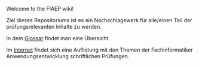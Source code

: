 Welcome to the FIAEP wiki!

Ziel dieses Repositoriums ist es ein Nachschlagewerk für alle/einen Teil der prüfungsrelevanten Inhalte zu werden.

In dem [Glossar](Glossar) findet man eine Übersicht.

Im [Internet](https://fachinformatiker-anwendungsentwicklung.net/themen-der-schriftlichen-ihk-pruefungen/)
findet sich eine Auflistung mit den Themen der
Fachinformatiker Anwendungsentwicklung schriftlichen Prüfungen.